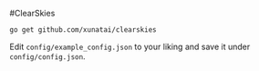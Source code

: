 #ClearSkies

`go get github.com/xunatai/clearskies`

Edit `config/example_config.json` to your liking and save it under `config/config.json`.
